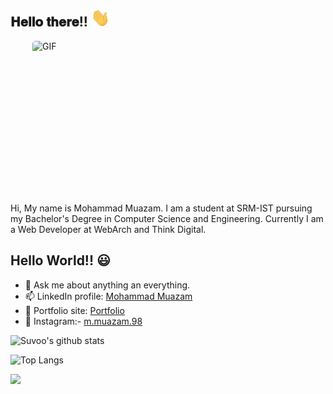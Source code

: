 <h2> 𝐇𝐞𝐥𝐥𝐨 𝐭𝐡𝐞𝐫𝐞!! <img src="https://raw.githubusercontent.com/ABSphreak/ABSphreak/master/gifs/Hi.gif" width="30px"></h2>

<p style="display: flex; justify-contect: space-between;">
  <img style="border-radius: 5px; margin: 0 0 5px 35px;" alt="GIF" width="320px" height="240px" src="https://miro.medium.com/max/875/1*Urc28sbnORGOW5oyohQ06g.gif" />
</p>
Hi, My name is Mohammad Muazam. I am a student at SRM-IST pursuing my Bachelor's Degree in Computer Science and Engineering. 
Currently I am a Web Developer at WebArch and Think Digital.

## Hello World!! 😃
- 💬 Ask me about anything an everything.
- 📫 LinkedIn profile: [Mohammad Muazam](https://www.linkedin.com/in/mohammad-muazam-129838190/)
- 🎯 Portfolio site: [Portfolio](http://mmuazam98.netlify.app/)
- 🔔 Instagram:- [m.muazam.98](https://www.instagram.com/m.muazam.98/)



![Suvoo's github stats](https://github-readme-stats.vercel.app/api?username=mm1025web&&show_icons=true&title_color=ffffff&icon_color=bb2acf&text_color=daf7dc&bg_color=151515)

![Top Langs](https://github-readme-stats.vercel.app/api/top-langs/?username=mm1025web&title_color=ffffff&icon_color=bb2acf&text_color=daf7dc&bg_color=151515&layout=compact&hide=css)




![](https://komarev.com/ghpvc/?username=mm1025web&color=blue)
